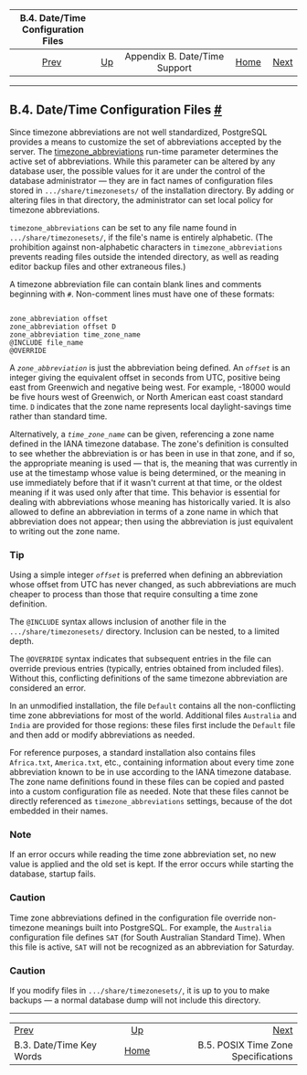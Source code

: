 <!--?xml version="1.0" encoding="UTF-8" standalone="no"?-->

|             B.4. Date/Time Configuration Files             |                                                              |                               |                                                       |                                                                                   |
| :--------------------------------------------------------: | :----------------------------------------------------------- | :---------------------------: | ----------------------------------------------------: | --------------------------------------------------------------------------------: |
| [Prev](datetime-keywords.html "B.3. Date/Time Key Words")  | [Up](datetime-appendix.html "Appendix B. Date/Time Support") | Appendix B. Date/Time Support | [Home](index.html "PostgreSQL 17devel Documentation") |  [Next](datetime-posix-timezone-specs.html "B.5. POSIX Time Zone Specifications") |

***

## B.4. Date/Time Configuration Files [#](#DATETIME-CONFIG-FILES)



Since timezone abbreviations are not well standardized, PostgreSQL provides a means to customize the set of abbreviations accepted by the server. The [timezone\_abbreviations](runtime-config-client.html#GUC-TIMEZONE-ABBREVIATIONS) run-time parameter determines the active set of abbreviations. While this parameter can be altered by any database user, the possible values for it are under the control of the database administrator — they are in fact names of configuration files stored in `.../share/timezonesets/` of the installation directory. By adding or altering files in that directory, the administrator can set local policy for timezone abbreviations.

`timezone_abbreviations` can be set to any file name found in `.../share/timezonesets/`, if the file's name is entirely alphabetic. (The prohibition against non-alphabetic characters in `timezone_abbreviations` prevents reading files outside the intended directory, as well as reading editor backup files and other extraneous files.)

A timezone abbreviation file can contain blank lines and comments beginning with `#`. Non-comment lines must have one of these formats:

```

zone_abbreviation offset
zone_abbreviation offset D
zone_abbreviation time_zone_name
@INCLUDE file_name
@OVERRIDE
```

A *`zone_abbreviation`* is just the abbreviation being defined. An *`offset`* is an integer giving the equivalent offset in seconds from UTC, positive being east from Greenwich and negative being west. For example, -18000 would be five hours west of Greenwich, or North American east coast standard time. `D` indicates that the zone name represents local daylight-savings time rather than standard time.

Alternatively, a *`time_zone_name`* can be given, referencing a zone name defined in the IANA timezone database. The zone's definition is consulted to see whether the abbreviation is or has been in use in that zone, and if so, the appropriate meaning is used — that is, the meaning that was currently in use at the timestamp whose value is being determined, or the meaning in use immediately before that if it wasn't current at that time, or the oldest meaning if it was used only after that time. This behavior is essential for dealing with abbreviations whose meaning has historically varied. It is also allowed to define an abbreviation in terms of a zone name in which that abbreviation does not appear; then using the abbreviation is just equivalent to writing out the zone name.

### Tip

Using a simple integer *`offset`* is preferred when defining an abbreviation whose offset from UTC has never changed, as such abbreviations are much cheaper to process than those that require consulting a time zone definition.

The `@INCLUDE` syntax allows inclusion of another file in the `.../share/timezonesets/` directory. Inclusion can be nested, to a limited depth.

The `@OVERRIDE` syntax indicates that subsequent entries in the file can override previous entries (typically, entries obtained from included files). Without this, conflicting definitions of the same timezone abbreviation are considered an error.

In an unmodified installation, the file `Default` contains all the non-conflicting time zone abbreviations for most of the world. Additional files `Australia` and `India` are provided for those regions: these files first include the `Default` file and then add or modify abbreviations as needed.

For reference purposes, a standard installation also contains files `Africa.txt`, `America.txt`, etc., containing information about every time zone abbreviation known to be in use according to the IANA timezone database. The zone name definitions found in these files can be copied and pasted into a custom configuration file as needed. Note that these files cannot be directly referenced as `timezone_abbreviations` settings, because of the dot embedded in their names.

### Note

If an error occurs while reading the time zone abbreviation set, no new value is applied and the old set is kept. If the error occurs while starting the database, startup fails.

### Caution

Time zone abbreviations defined in the configuration file override non-timezone meanings built into PostgreSQL. For example, the `Australia` configuration file defines `SAT` (for South Australian Standard Time). When this file is active, `SAT` will not be recognized as an abbreviation for Saturday.

### Caution

If you modify files in `.../share/timezonesets/`, it is up to you to make backups — a normal database dump will not include this directory.

***

|                                                            |                                                              |                                                                                   |
| :--------------------------------------------------------- | :----------------------------------------------------------: | --------------------------------------------------------------------------------: |
| [Prev](datetime-keywords.html "B.3. Date/Time Key Words")  | [Up](datetime-appendix.html "Appendix B. Date/Time Support") |  [Next](datetime-posix-timezone-specs.html "B.5. POSIX Time Zone Specifications") |
| B.3. Date/Time Key Words                                   |     [Home](index.html "PostgreSQL 17devel Documentation")    |                                               B.5. POSIX Time Zone Specifications |
